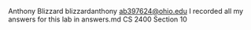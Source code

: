 Anthony Blizzard
blizzardanthony
ab397624@ohio.edu
I recorded all my answers for this lab in answers.md
CS 2400 Section 10
